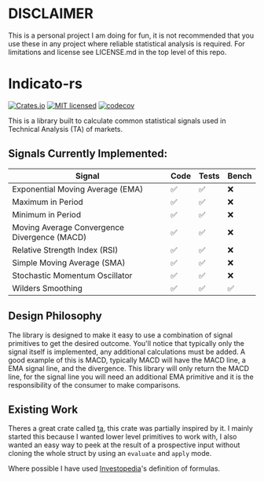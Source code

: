 [mit-badge]: https://img.shields.io/badge/license-MIT-blue.svg
[mit-url]: https://github.com/tokio-rs/tokio/blob/master/LICENSE
[crates-badge]: https://img.shields.io/crates/v/indicato_rs.svg
[crates-url]: https://crates.io/crates/indicato_rs
[codecov-badge]: https://codecov.io/github/Aiden-Ziegelaar/indicato-rs/graph/badge.svg?token=F62M3Z8IA4
[codecov-url]: https://codecov.io/github/Aiden-Ziegelaar/indicato-rs

# DISCLAIMER
This is a personal project I am doing for fun, it is not recommended that you
use these in any project where reliable statistical analysis is required. 
For limitations and license see LICENSE.md in the top level  of this repo.

# Indicato-rs
[![Crates.io][crates-badge]][crates-url]
[![MIT licensed][mit-badge]][mit-url]
[![codecov][codecov-badge]][codecov-url]

This is a library built to calculate common statistical signals used in 
Technical Analysis (TA) of markets.

## Signals Currently Implemented:

|Signal                                         | Code  | Tests | Bench |
|-----------------------------------------------|-------|-------|-------|
|Exponential Moving Average (EMA)               |✅|✅|❌|
|Maximum in Period                              |✅|✅|❌|
|Minimum in Period                              |✅|✅|❌|
|Moving Average Convergence Divergence (MACD)   |✅|✅|❌|
|Relative Strength Index (RSI)                  |✅|✅|❌|
|Simple Moving Average (SMA)                    |✅|✅|❌|
|Stochastic Momentum Oscillator                 |✅|✅|❌|
|Wilders Smoothing                              |✅|✅|✅|

## Design Philosophy
The library is designed to make it easy to use a combination of signal primitives to 
get the desired outcome. You'll notice that typically only the signal itself is 
implemented, any additional calculations must be added. A good example of this is 
MACD, typically MACD will have the MACD line, a EMA signal line, and the divergence. 
This library will only return the MACD line, for the signal line you will need an 
additional EMA primitive and it is the responsibility of the consumer to make comparisons.

## Existing Work
Theres a great crate called [ta](https://docs.rs/ta/latest/ta/), this crate was 
partially inspired by it. I mainly started this because I wanted lower level primitives
to work with, I also wanted an easy way to peek at the result of a prospective input
without cloning the whole struct by using an `evaluate` and `apply` mode. 

Where possible I have used [Investopedia](https://www.investopedia.comInvestopedia)'s 
definition of formulas.